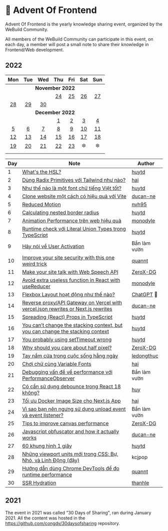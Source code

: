 # 🎄 Advent Of Frontend

Advent Of Frontend is the yearly knowledge sharing event, organized by the WeBuild Community.

All members of the WeBuild Community can participate in this event, on each day, a member will post a small note to share their knowledge in Frontend/Web development.

## 2022

<table>
	<thead>
		<tr>
			<th align="center">Mon</th>
			<th align="center">Tue</th>
			<th align="center">Wed</th>
			<th align="center">Thu</th>
			<th align="center">Fri</th>
			<th align="center">Sat</th>
			<th align="center">Sun</th>
		</tr>
	</thead>
	<tbody>
		<tr>
			<td colspan="7" align="center"><b>November 2022</b></td>
		</tr>
		<tr>
			<td align="center"></td>
			<td align="center"></td>
			<td align="center"></td>
			<td align="center"><a href="/2022/day-01.md">24</a></td>
			<td align="center"><a href="/2022/day-02.md">25</a></td>
			<td align="center"><a href="/2022/day-03.md">26</a></td>
			<td align="center"><a href="/2022/day-04.md">27</a></td>
		</tr>
		<tr>
			<td align="center"><a href="/2022/day-05.md">28</a></td>
			<td align="center"><a href="/2022/day-06.md">29</a></td>
			<td align="center"><a href="/2022/day-07.md">30</a></td>
			<td align="center"> </td>
			<td align="center"> </td>
			<td align="center"> </td>
			<td align="center"> </td>
		</tr>
		<tr>
			<td colspan="7" align="center"><b>December 2022</b></td>
		</tr>
		<tr>
			<td align="center"> </td>
			<td align="center"> </td>
			<td align="center"> </td>
			<td align="center"><a href="/2022/day-08.md">1</a></td>
			<td align="center"><a href="/2022/day-09.md">2</a></td>
			<td align="center"><a href="/2022/day-10.md">3</a></td>
			<td align="center"><a href="/2022/day-11.md">4</a></td>
		</tr>
		<tr>
			<td align="center"><a href="/2022/day-12.md">5</a></td>
			<td align="center"><a href="/2022/day-13.md">6</a></td>
			<td align="center"><a href="/2022/day-14.md">7</a></td>
			<td align="center"><a href="/2022/day-15.md">8</a></td>
			<td align="center"><a href="/2022/day-16.md">9</a></td>
			<td align="center"><a href="/2022/day-17.md">10</a></td>
			<td align="center"><a href="/2022/day-18.md">11</a></td>
		</tr>
		<tr>
			<td align="center"><a href="/2022/day-19.md">12</a></td>
			<td align="center"><a href="/2022/day-20.md">13</a></td>
      			<td align="center"><a href="/2022/day-21.md">14</a></td>
			<td align="center"><a href="/2022/day-22.md">15</a></td>
			<td align="center"><a href="/2022/day-23.md">16</a></td>
			<td align="center"><a href="/2022/day-24.md">17</a></td>
      			<td align="center"><a href="/2022/day-25.md">18</a></td>
		</tr>
		<tr>
			<td align="center"><a href="/2022/day-26.md">19</a></td>
			<td align="center"><a href="/2022/day-27.md">20</a></td>
			<td align="center"><a href="/2022/day-28.md">21</a></td>
			<td align="center"><a href="/2022/day-29.md">22</a></td>
			<td align="center"><a href="/2022/day-30.md">23</a></td>
			<td align="center">❄️</td>
			<td align="center">❄️</td>
		</tr>
		<tr>
			<td align="center"></td>
			<td align="center"></td>
			<td align="center"></td>
			<td align="center"></td>
			<td align="center"></td>
			<td align="center"></td>
			<td align="center"></td>
		</tr>
	</tbody>
</table>

| Day | Note                                                                                                 | Author                                     |
| --- | ---------------------------------------------------------------------------------------------------- | ------------------------------------------ |
| 1   | [What's the HSL?](/2022/day-01.md)                                                                   | [huytd](https://huy.rocks)                 |
| 2   | [Dùng Radix Primitives với Tailwind như nào?](/2022/day-02.md)                                       | [hai](https://github.com/ng-hai)           |
| 3   | [Như thế nào là một font chữ tiếng Việt tốt?](/2022/day-03.md)                                       | [huytd](https://huy.rocks)                 |
| 4   | [Clone website một cách có hiệu quả với Vite](/2022/day-04.md)                                       | [ducan-ne](https://github.com/ducan-ne)    |
| 5   | [Reduced Motion](/2022/day-05.md)                                                                    | [nvh95](https://hung.dev/)                 |
| 6   | [Calculating nested border radius](/2022/day-06.md)                                                  | [huytd](https://huy.rocks)                 |
| 7   | [Animation Performance trên web hiệu quả](/2022/day-07.md)                                           | [monodyle](https://minhle.space/)          |
| 8   | [Runtime check với Literal Union Types trong TypeScript](/2022/day-08.md)                            | [huytd](https://huy.rocks)                 |
| 9   | [Hãy nói về User Activation](/2022/day-09.md)                                                        | Bần làm vườn                               |
| 10  | [Improve your site security with this one weird trick](/2022/day-10.md)                              | [quannt](https://quannt.xyz/)              |
| 11  | [Make your site talk with Web Speech API](/2022/day-11.md)                                           | [ZeroX-DG](https://viethung.space/)        |
| 12  | [Avoid extra useless function in React with useReducer](/2022/day-12.md)                             | [monodyle](https://minhle.space/)          |
| 13  | [Flexbox Layout hoạt động như thế nào?](/2022/day-13.md)                                             | [ChatGPT](https://chat.openai.com/chat) 🤖 |
| 14  | [Reverse proxy/API Gateway on Vercel with vercel.json rewrites or Next.js rewrites](/2022/day-14.md) | [ducan-ne](https://github.com/ducan-ne)    |
| 15  | [Spreading (React) Props in TypeScript](/2022/day-15.md)                                             | [huytd](https://huy.rocks)                 |
| 16  | [You can’t change the stacking context, but you can change the stacking context](/2022/day-16.md)    | [huytd](https://huy.rocks)                 |
| 17  | [You probably using setTimeout wrong](/2022/day-17.md)                                               | [huytd](https://huy.rocks)                 |
| 18  | [Why should you care about half pixel?](/2022/day-18.md)                                             | [ZeroX-DG](https://viethung.space/)        |
| 19  | [Tay nắm cửa trong cuộc sống hằng ngày](/2022/day-19.md)                                             | [ledongthuc](https://thuc.space/)          |
| 20  | [Chơi chữ cùng Variable Fonts](/2022/day-20.md)                                                      | [hai](https://github.com/ng-hai)           |
| 21  | [Debugging vấn đề về performance với PerformanceObserver](/2022/day-21.md)                           | Bần làm vườn                               |
| 22  | [Có cần sử dụng debounce trong React 18 không?](/2022/day-22.md)                                     | [huy](https://github.com/huyng12)          |
| 23  | [Tối ưu Docker Image Size cho Next.js App](/2022/day-23.md)                                          | [hai](https://github.com/ng-hai)           |
| 24  | [Vì sao bạn nên ngưng sử dụng unload event và event listener?](/2022/day-24.md)                      | Bần làm vườn                               |
| 25  | [Tips to improve canvas performance](/2022/day-25.md)                                                | [ZeroX-DG](https://viethung.space/)        |
| 26  | [Javascript obfuscator and how it actually works](/2022/day-26.md)                                   | [ducan-ne](https://github.com/ducan-ne)    |
| 27  | [60 khung hình 1 giây](/2022/day-27.md)                                                              | [huytd](https://huy.rocks)                 |
| 28  | [Những viewport units mới trong CSS: Bự, Nhỏ, và Linh Động (đậy)](/2022/day-28.md)                   | kcjpop                                     |
| 29  | [Hướng dẫn dùng Chrome DevTools để đo runtime performance](/2022/day-29.md)                          | [quannt](https://quannt.xyz/)              |
| 30  | [SSR Hydration](/2022/day-30.md)                                                                     | [thanhle](https://thanhle.blog/)           |

## 2021

The event in 2021 was called "30 Days of Sharing", ran during January 2021. All the content was hosted in the https://github.com/congdv/30daysofsharing repository.
